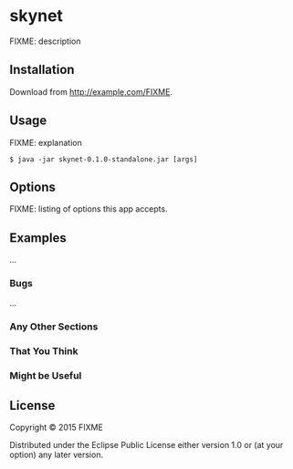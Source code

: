 # skynet

FIXME: description

## Installation

Download from http://example.com/FIXME.

## Usage

FIXME: explanation

    $ java -jar skynet-0.1.0-standalone.jar [args]

## Options

FIXME: listing of options this app accepts.

## Examples

...

### Bugs

...

### Any Other Sections
### That You Think
### Might be Useful

## License

Copyright © 2015 FIXME

Distributed under the Eclipse Public License either version 1.0 or (at
your option) any later version.
